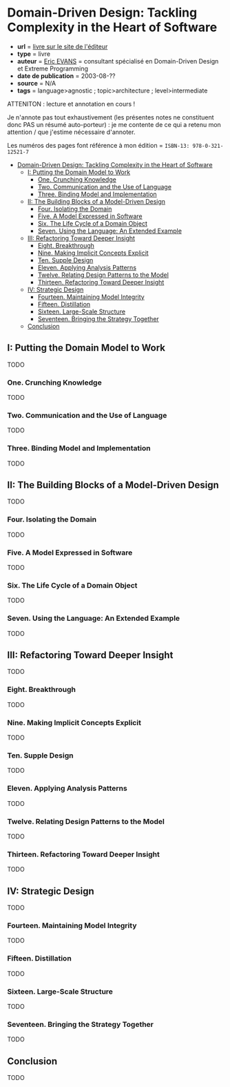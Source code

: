 # Domain-Driven Design: Tackling Complexity in the Heart of Software

- **url** = [livre sur le site de l'éditeur](https://www.pearson.com/en-us/subject-catalog/p/domain-driven-design-tackling-complexity-in-the-heart-of-software/P200000009375/9780321125217)
- **type** = livre
- **auteur** = [Eric EVANS](https://www.eyrolles.com/Accueil/Auteur/eric-evans-43348/) = consultant spécialisé en Domain-Driven Design et Extreme Programming
- **date de publication** = 2003-08-??
- **source** = N/A
- **tags** = language>agnostic ; topic>architecture ; level>intermediate


ATTENITON : lecture et annotation en cours !

Je n'annote pas tout exhaustivement (les présentes notes ne constituent donc PAS un résumé auto-porteur) : je me contente de ce qui a retenu mon attention / que j'estime nécessaire d'annoter.

Les numéros des pages font référence à mon édition = `ISBN-13: 978-0-321-12521-7`

* [Domain-Driven Design: Tackling Complexity in the Heart of Software](#domain-driven-design-tackling-complexity-in-the-heart-of-software)
   * [I: Putting the Domain Model to Work](#i-putting-the-domain-model-to-work)
      * [One. Crunching Knowledge](#one-crunching-knowledge)
      * [Two. Communication and the Use of Language](#two-communication-and-the-use-of-language)
      * [Three. Binding Model and Implementation](#three-binding-model-and-implementation)
   * [II: The Building Blocks of a Model-Driven Design](#ii-the-building-blocks-of-a-model-driven-design)
      * [Four. Isolating the Domain](#four-isolating-the-domain)
      * [Five. A Model Expressed in Software](#five-a-model-expressed-in-software)
      * [Six. The Life Cycle of a Domain Object](#six-the-life-cycle-of-a-domain-object)
      * [Seven. Using the Language: An Extended Example](#seven-using-the-language-an-extended-example)
   * [III: Refactoring Toward Deeper Insight](#iii-refactoring-toward-deeper-insight)
      * [Eight. Breakthrough](#eight-breakthrough)
      * [Nine. Making Implicit Concepts Explicit](#nine-making-implicit-concepts-explicit)
      * [Ten. Supple Design](#ten-supple-design)
      * [Eleven. Applying Analysis Patterns](#eleven-applying-analysis-patterns)
      * [Twelve. Relating Design Patterns to the Model](#twelve-relating-design-patterns-to-the-model)
      * [Thirteen. Refactoring Toward Deeper Insight](#thirteen-refactoring-toward-deeper-insight)
   * [IV: Strategic Design](#iv-strategic-design)
      * [Fourteen. Maintaining Model Integrity](#fourteen-maintaining-model-integrity)
      * [Fifteen. Distillation](#fifteen-distillation)
      * [Sixteen. Large-Scale Structure](#sixteen-large-scale-structure)
      * [Seventeen. Bringing the Strategy Together](#seventeen-bringing-the-strategy-together)
   * [Conclusion](#conclusion)




## I: Putting the Domain Model to Work

TODO

### One. Crunching Knowledge

TODO

### Two. Communication and the Use of Language

TODO

### Three. Binding Model and Implementation

TODO



## II: The Building Blocks of a Model-Driven Design

TODO

### Four. Isolating the Domain

TODO

### Five. A Model Expressed in Software

TODO

### Six. The Life Cycle of a Domain Object

TODO

### Seven. Using the Language: An Extended Example

TODO



## III: Refactoring Toward Deeper Insight

TODO

### Eight. Breakthrough

TODO

### Nine. Making Implicit Concepts Explicit

TODO

### Ten. Supple Design

TODO

### Eleven. Applying Analysis Patterns

TODO

### Twelve. Relating Design Patterns to the Model

TODO

### Thirteen. Refactoring Toward Deeper Insight

TODO


## IV: Strategic Design

TODO

### Fourteen. Maintaining Model Integrity

TODO

### Fifteen. Distillation

TODO

### Sixteen. Large-Scale Structure

TODO

### Seventeen. Bringing the Strategy Together

TODO

## Conclusion

TODO

